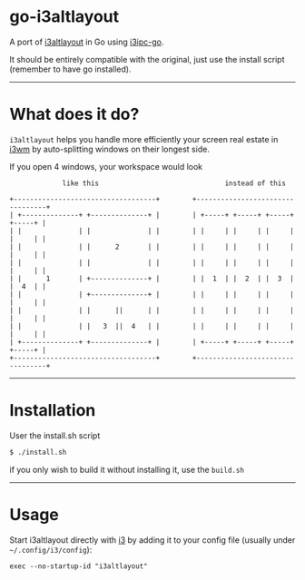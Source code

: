 # go-i3altlayout
A port of [i3altlayout](https://github.com/deadc0de6/i3altlayout) in Go using [i3ipc-go](https://github.com/mdirkse/i3ipc-go).

It should be entirely compatible with the original, just use the install script (remember to have go installed).

---

# What does it do?
`i3altlayout` helps you handle more efficiently your screen real estate in [i3wm](https://i3wm.org/)
by auto-splitting windows on their longest side.

If you open 4 windows, your workspace would look

```
             like this                               instead of this

+-----------------------------------+        +---------------------------------+
| +--------------+ +--------------+ |        | +-----+ +-----+ +-----+ +-----+ |
| |              | |              | |        | |     | |     | |     | |     | |
| |              | |      2       | |        | |     | |     | |     | |     | |
| |              | |              | |        | |     | |     | |     | |     | |
| |      1       | +--------------+ |        | |  1  | |  2  | |  3  | |  4  | |
| |              | +--------------+ |        | |     | |     | |     | |     | |
| |              | |      ||      | |        | |     | |     | |     | |     | |
| |              | |   3  ||  4   | |        | |     | |     | |     | |     | |
| +--------------+ +--------------+ |        | +-----+ +-----+ +-----+ +-----+ |
+-----------------------------------+        +---------------------------------+
```

---

# Installation

User the install.sh script
```bash
$ ./install.sh
```
if you only wish to build it without installing it, use the `build.sh`

---

# Usage

Start i3altlayout directly with [i3](https://i3wm.org/) by adding it to your config file
(usually under `~/.config/i3/config`):
```
exec --no-startup-id "i3altlayout"
```

